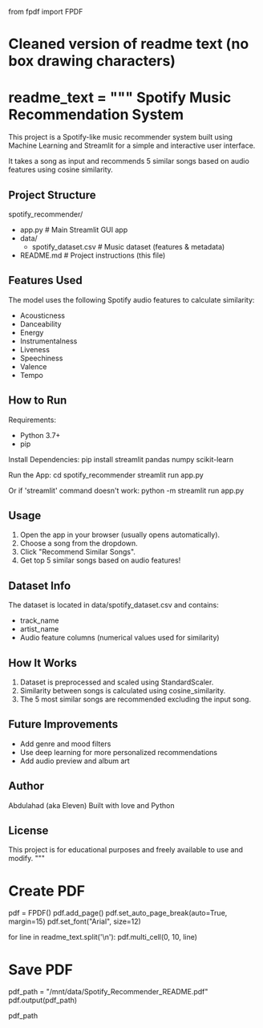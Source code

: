 from fpdf import FPDF

# Cleaned version of readme text (no box drawing characters)
readme_text = """
Spotify Music Recommendation System
===================================

This project is a Spotify-like music recommender system built using Machine Learning and Streamlit for a simple and interactive user interface.

It takes a song as input and recommends 5 similar songs based on audio features using cosine similarity.

Project Structure
-----------------
spotify_recommender/
  - app.py                  # Main Streamlit GUI app
  - data/
    - spotify_dataset.csv   # Music dataset (features & metadata)
  - README.md               # Project instructions (this file)

Features Used
-------------
The model uses the following Spotify audio features to calculate similarity:
- Acousticness
- Danceability
- Energy
- Instrumentalness
- Liveness
- Speechiness
- Valence
- Tempo

How to Run
----------
Requirements:
- Python 3.7+
- pip

Install Dependencies:
    pip install streamlit pandas numpy scikit-learn

Run the App:
    cd spotify_recommender
    streamlit run app.py

Or if 'streamlit' command doesn't work:
    python -m streamlit run app.py

Usage
-----
1. Open the app in your browser (usually opens automatically).
2. Choose a song from the dropdown.
3. Click "Recommend Similar Songs".
4. Get top 5 similar songs based on audio features!

Dataset Info
------------
The dataset is located in data/spotify_dataset.csv and contains:
- track_name
- artist_name
- Audio feature columns (numerical values used for similarity)

How It Works
------------
1. Dataset is preprocessed and scaled using StandardScaler.
2. Similarity between songs is calculated using cosine_similarity.
3. The 5 most similar songs are recommended excluding the input song.

Future Improvements
-------------------
- Add genre and mood filters
- Use deep learning for more personalized recommendations
- Add audio preview and album art

Author
------
Abdulahad (aka Eleven)
Built with love and Python

License
-------
This project is for educational purposes and freely available to use and modify.
"""

# Create PDF
pdf = FPDF()
pdf.add_page()
pdf.set_auto_page_break(auto=True, margin=15)
pdf.set_font("Arial", size=12)

for line in readme_text.split('\n'):
    pdf.multi_cell(0, 10, line)

# Save PDF
pdf_path = "/mnt/data/Spotify_Recommender_README.pdf"
pdf.output(pdf_path)

pdf_path
